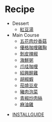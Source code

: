 # Recipe

- Dessert
  * [紅豆湯](dessert/紅豆湯.md)
- Main Course
  * [五花肉炒香菇](main_course/五花肉炒香菇.md)
  * [優格咖哩雞胸](main_course/優格咖哩雞胸.md)
  * [剝皮辣椒](main_course/剝皮辣椒.md)
  * [海鮮粥](main_course/海鮮粥.md)
  * [爪哇咖哩](main_course/爪哇咖哩.md)
  * [紹興醉雞](main_course/紹興醉雞.md)
  * [胡椒蝦](main_course/胡椒蝦.md)
  * [茄燒豆皮](main_course/茄燒豆皮.md)
  * [豬肉泡菜](main_course/豬肉泡菜.md)
  * [青椒炒肉絲](main_course/青椒炒肉絲.md)
  * [麻油雞](main_course/麻油雞.md)
* [INSTALLGUIDE](INSTALLGUIDE.md)
